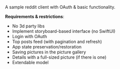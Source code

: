 A sample reddit client with OAuth & basic functionality.

**Requirements & restrictions**:
  - No 3d party libs
  - Implement storyboard-based interface (no SwiftUI)
  - Login with OAuth
  - Top posts feed (with pagination and refresh)
  - App state preservation/restoration
  - Saving pictures in the picture gallery
  - Details with a full-sized picture (if there is one)
  - Extendable model
